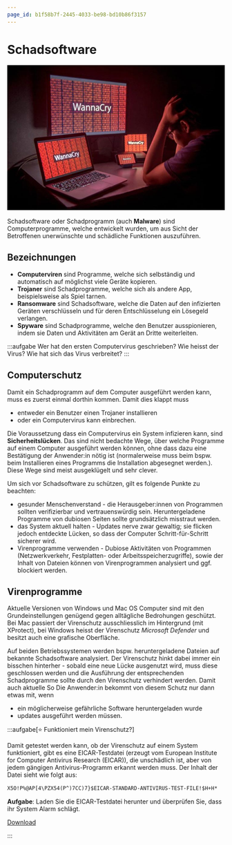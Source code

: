 ```yaml
---
page_id: b1f58b7f-2445-4033-be98-bd10b86f3157
---
```


# Schadsoftware

![Ransomware Wanna Cry](./images/wanna_cry.jpg)

Schadsoftware oder Schadprogramm (auch **Malware**) sind Computerprogramme, welche entwickelt wurden, um aus Sicht der Betroffenen unerwünschte und schädliche Funktionen auszuführen.

## Bezeichnungen

- **Computerviren** sind Programme, welche sich selbständig und automatisch auf möglichst viele Geräte kopieren.
- **Trojaner** sind Schadprogramme, welche sich als andere App, beispielsweise als Spiel tarnen.
- **Ransomware** sind Schadsoftware, welche die Daten auf den infizierten Geräten verschlüsseln und für deren Entschlüsselung ein Lösegeld verlangen.
- **Spyware** sind Schadprogramme, welche den Benutzer ausspionieren, indem sie Daten und Aktivitäten am Gerät an Dritte weiterleiten.

:::aufgabe
Wer hat den ersten Computervirus geschrieben? Wie heisst der Virus? Wie hat sich das Virus verbreitet?
:::

## Computerschutz

Damit ein Schadprogramm auf dem Computer ausgeführt werden kann, muss es zuerst einmal dorthin kommen. Damit dies klappt muss
- entweder ein Benutzer einen Trojaner installieren
- oder ein Computervirus kann einbrechen.

Die Voraussetzung dass ein Computervirus ein System infizieren kann, sind **Sicherheitslücken**. Das sind nicht bedachte Wege, über welche Programme auf einem Computer ausgeführt werden können, ohne dass dazu eine Bestätigung der Anwender:in nötig ist (normalerweise muss beim bspw. beim Installieren eines Programms die Installation abgesegnet werden.). Diese Wege sind meist ausgeklügelt und sehr clever.

Um sich vor Schadsoftware zu schützen, gilt es folgende Punkte zu beachten:

- gesunder Menschenverstand - die Herausgeber:innen von Programmen sollten verifizierbar und vertrauenswürdig sein. Heruntergeladene Programme von dubiosen Seiten sollte grundsätzlich misstraut werden.
- das System aktuell halten - Updates nerve zwar gewaltig; sie flicken jedoch entdeckte Lücken, so dass der Computer Schritt-für-Schritt sicherer wird.
- Virenprogramme verwenden - Dubiose Aktivitäten von Programmen (Netzwerkverkehr, Festplatten- oder Arbeitsspeicherzugriffe), sowie der Inhalt von Dateien können von Virenprogrammen analysiert und ggf. blockiert werden.

## Virenprogramme

Aktuelle Versionen von Windows und Mac OS Computer sind mit den Grundeinstellungen genügend gegen alltägliche Bedrohungen geschützt. Bei Mac passiert der Virenschutz ausschliesslich im Hintergrund (mit XProtect), bei Windows heisst der Virenschutz *Microsoft Defender* und besitzt auch eine grafische Oberfläche.

Auf beiden Betriebssystemen werden bspw. heruntergeladene Dateien auf bekannte Schadsoftware analysiert. Der Virenschutz hinkt dabei immer ein bisschen hinterher - sobald eine neue Lücke ausgenutzt wird, muss diese geschlossen werden und die Ausführung der entsprechenden Schadprogramme sollte durch den Virenschutz verhindert werden. Damit auch aktuelle So Die Anwender:in bekommt von diesem Schutz nur dann etwas mit, wenn
- ein möglicherweise gefährliche Software heruntergeladen wurde
- updates ausgeführt werden müssen.

:::aufgabe[⭐️ Funktioniert mein Virenschutz?]

Damit getestet werden kann, ob der Virenschutz auf einem System funktioniert, gibt es eine EICAR-Testdatei (erzeugt vom European Institute for Computer Antivirus Research (EICAR)), die unschädlich ist, aber von jedem gängigen Antivirus-Programm erkannt werden muss. Der Inhalt der Datei sieht wie folgt aus:

```txt title="EICAR-Testdatei"
X5O!P%@AP[4\PZX54(P^)7CC)7}$EICAR-STANDARD-ANTIVIRUS-TEST-FILE!$H+H*
```

**Aufgabe**: Laden Sie die EICAR-Testdatei herunter und überprüfen Sie, dass ihr System Alarm schlägt.

[Download](https://secure.eicar.org/eicar.com.txt)

:::
